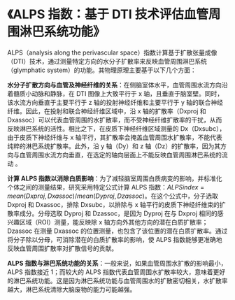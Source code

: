 # 《ALPS 指数：基于 DTI 技术评估血管周围淋巴系统功能》

ALPS（analysis along the perivascular space）指数计算基于扩散张量成像（DTI）技术，通过测量特定方向的水分子扩散率来反映血管周围淋巴系统（glymphatic system）的功能。其物理原理主要基于以下几个方面：

**水分子扩散方向与血管及神经纤维的关系**：在侧脑室体水平，血管周围水流方向沿着髓质小动脉和静脉，在 DTI 图像上大致平行于 x 轴，且垂直于脑室壁。同时，该水流方向垂直于主要平行于 z 轴的投射神经纤维和主要平行于 y 轴的联合神经纤维。因此，在投射和联合神经纤维区域中，沿 x 轴的扩散率（Dxproj 和 Dxassoc）可以代表血管周围的水扩散率，而不受神经纤维扩散率的干扰，从而反映淋巴系统的活性。相比之下，在皮质下神经纤维区域测量的 Dx（Dxsubc），由于皮质下神经纤维与 x 轴平行，其扩散率会掩盖血管周围水扩散率，不能代表纯粹的淋巴系统扩散率。此外，沿 y 轴（Dy）和 z 轴（Dz）的扩散率，因为其方向与血管周围水流方向垂直，在选定的轴向层面上不能反映血管周围淋巴系统的流动 。

**计算 ALPS 指数以消除白质影响**：为了减轻脑室周围白质病变的影响，并标准化个体之间的测量结果，研究采用特定公式计算 ALPS 指数：$ALPS index = mean (Dxproj, Dxassoc ) / mean (Dyproj, Dzassoc )$。在这个公式中，分子选取 Dxproj 和 Dxassoc，排除 Dxsubc，以排除与 x 轴平行的皮质下神经纤维束的扩散率成分。分母选取 Dyproj 和 Dzassoc，是因为 Dyproj 在与 Dxproj 相同的感兴趣区域（ROI）测量，能反映除 x 轴方向外其他方向的潜在白质扩散率；Dzassoc 在测量 Dxassoc 的位置测量，也包含了该位置的潜在白质扩散率。通过将分子除以分母，可消除潜在的白质扩散率的影响，使 ALPS 指数能够更准确地反映血管周围扩散率对扩散信号的贡献。

**ALPS 指数与淋巴系统功能的关系**：一般来说，如果血管周围水扩散的影响最小，ALPS 指数接近 1；而较大的 ALPS 指数代表血管周围水扩散率较大，意味着更好的淋巴系统功能。这是因为淋巴系统功能与血管周围水的扩散密切相关，水扩散率越大，淋巴系统清除大脑废物的能力可能越强。